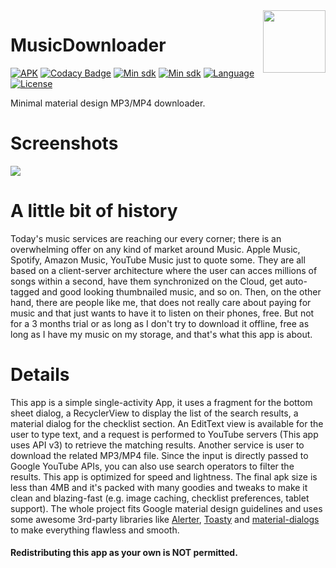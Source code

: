 <img src="https://raw.githubusercontent.com/AndreaCioccarelli/MusicDownloader/master/media/launcher.png" height="100" width="100" align="right">


# MusicDownloader
[![APK](https://img.shields.io/badge/download-APK-E53935.svg)](https://github.com/AndreaCioccarelli/MusicDownloader/blob/master/bin/music-downloader.apk?raw=true)
[![Codacy Badge](https://api.codacy.com/project/badge/Grade/36e37693034c45ef80c4758d256ffe81)](https://www.codacy.com/project/cioccarelliandrea01/MusicDownloader/dashboard)
[![Min sdk](https://img.shields.io/badge/platform-Android-00E676.svg)](https://github.com/AndreaCioccarelli/MusicDownloader/blob/master/app/build.gradle)
[![Min sdk](https://img.shields.io/badge/minsdk-21-yellow.svg)](https://github.com/AndreaCioccarelli/MusicDownloader/blob/master/app/build.gradle)
[![Language](https://img.shields.io/badge/language-kotlin-orange.svg)](https://github.com/AndreaCioccarelli/MusicDownloader/blob/master/app/build.gradle)
[![License](https://img.shields.io/hexpm/l/plug.svg)](https://github.com/AndreaCioccarelli/MusicDownloader/blob/master/LICENSE)

Minimal material design MP3/MP4 downloader.

# Screenshots
<img src="https://raw.githubusercontent.com/AndreaCioccarelli/MusicDownloader/master/media/carousel.jpg">

# A little bit of history
Today's music services are reaching our every corner; there is an overwhelming offer on any kind of market around Music.
Apple Music, Spotify, Amazon Music, YouTube Music just to quote some.
They are all based on a client-server architecture where the user can acces millions of songs within a second, have them synchronized on the Cloud, get auto-tagged and good looking thumbnailed music, and so on.
Then, on the other hand, there are people like me, that does not really care about paying for music and that just wants to have it to listen on their phones, free. But not for a 3 months trial or as long as I don't try to download it offline, free as long as I have my music on my storage, and that's what this app is about.

# Details
This app is a simple single-activity App, it uses a fragment for the bottom sheet dialog, a RecyclerView to display the list of the search results, a material dialog for the checklist section.
An EditText view is available for the user to type text, and a request is performed to YouTube servers (This app uses API v3) to retrieve the matching results. Another service is user to download the related MP3/MP4 file.
Since the input is directly passed to Google YouTube APIs, you can also use search operators to filter the results.
This app is optimized for speed and lightness. The final apk size is less than 4MB and it's packed with many goodies and tweaks to make it clean and blazing-fast (e.g. image caching, checklist preferences, tablet support).
The whole project fits Google material design guidelines and uses some awesome 3rd-party libraries like [Alerter](https://github.com/Tapadoo/Alerter), [Toasty](https://github.com/GrenderG/Toasty) and [material-dialogs](https://github.com/afollestad/material-dialogs) to make everything flawless and smooth.

#### Redistributing this app as your own is NOT permitted.

